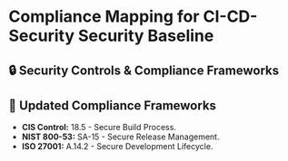 # Compliance Mapping for CI-CD-Security Security Baseline
## 🔒 Security Controls & Compliance Frameworks

## 📜 Updated Compliance Frameworks
- **CIS Control:** 18.5 - Secure Build Process.
- **NIST 800-53:** SA-15 - Secure Release Management.
- **ISO 27001:** A.14.2 - Secure Development Lifecycle.
